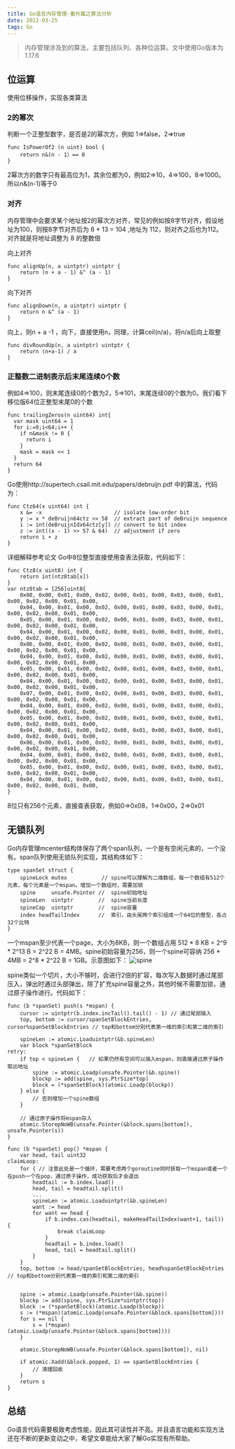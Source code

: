 ```yaml
---
title: Go语言内存管理-番外篇之算法分析
date: 2022-03-25
tags: Go
---
```

> 内存管理涉及到的算法，主要包括队列、各种位运算。文中使用Go版本为1.17.6

## 位运算

使用位移操作，实现各类算法

### 2的幂次
判断一个正整型数字，是否是2的幂次方，例如 1=>false，2=>true
```
func IsPowerOf2 (n uint) bool {
	return n&(n - 1）== 0 
}

```
2幂次方的数字只有最高位为1，其余位都为0，例如2=>10，4=>100，8=>1000。所以n&(n-1)等于0

### 对齐

内存管理中会要求某个地址按2的幂次方对齐，常见的例如按8字节对齐，假设地址为100，则按8字节对齐后为 8 * 13 = 104 ,地址为 112，则对齐之后也为112。
对齐就是将地址调整为 8 的整数倍

向上对齐
```
func alignUp(n, a uintptr) uintptr {
	return (n + a - 1) &^ (a - 1)
}
```

向下对齐
```
func alignDown(n, a uintptr) uintptr {
	return n &^ (a - 1)
}
```

向上，则n + a -1 ，向下，直接使用n，同理，计算ceil(n/a)，将n/a后向上取整

```
func divRoundUp(n, a uintptr) uintptr {
	return (n+a-1) / a
}
```


### 正整数二进制表示后末尾连续0个数

例如4=>100，则末尾连续0的个数为2，5=>101，末尾连续0的个数为0。我们看下移位版64位正整型末尾0的个数
```
func trailingZeros(n uint64) int{
  var mask uint64 = 1
  for i:=0;i<64;i++ {
	if n&mask != 0 {
	  return i
	}
	mask = mask << 1
  }
  return 64
}

```
Go使用http://supertech.csail.mit.edu/papers/debruijn.pdf 中的算法，代码为：
```
func Ctz64(x uint64) int {
	x &= -x                       // isolate low-order bit
	y := x * deBruijn64ctz >> 58  // extract part of deBruijn sequence
	i := int(deBruijnIdx64ctz[y]) // convert to bit index
	z := int((x - 1) >> 57 & 64)  // adjustment if zero
	return i + z
}
```
详细解释参考论文
Go中8位整型直接使用查表法获取，代码如下：
```
func Ctz8(x uint8) int {
	return int(ntz8tab[x])
}
var ntz8tab = [256]uint8{
	0x08, 0x00, 0x01, 0x00, 0x02, 0x00, 0x01, 0x00, 0x03, 0x00, 0x01, 0x00, 0x02, 0x00, 0x01, 0x00,
	0x04, 0x00, 0x01, 0x00, 0x02, 0x00, 0x01, 0x00, 0x03, 0x00, 0x01, 0x00, 0x02, 0x00, 0x01, 0x00,
	0x05, 0x00, 0x01, 0x00, 0x02, 0x00, 0x01, 0x00, 0x03, 0x00, 0x01, 0x00, 0x02, 0x00, 0x01, 0x00,
	0x04, 0x00, 0x01, 0x00, 0x02, 0x00, 0x01, 0x00, 0x03, 0x00, 0x01, 0x00, 0x02, 0x00, 0x01, 0x00,
	0x06, 0x00, 0x01, 0x00, 0x02, 0x00, 0x01, 0x00, 0x03, 0x00, 0x01, 0x00, 0x02, 0x00, 0x01, 0x00,
	0x04, 0x00, 0x01, 0x00, 0x02, 0x00, 0x01, 0x00, 0x03, 0x00, 0x01, 0x00, 0x02, 0x00, 0x01, 0x00,
	0x05, 0x00, 0x01, 0x00, 0x02, 0x00, 0x01, 0x00, 0x03, 0x00, 0x01, 0x00, 0x02, 0x00, 0x01, 0x00,
	0x04, 0x00, 0x01, 0x00, 0x02, 0x00, 0x01, 0x00, 0x03, 0x00, 0x01, 0x00, 0x02, 0x00, 0x01, 0x00,
	0x07, 0x00, 0x01, 0x00, 0x02, 0x00, 0x01, 0x00, 0x03, 0x00, 0x01, 0x00, 0x02, 0x00, 0x01, 0x00,
	0x04, 0x00, 0x01, 0x00, 0x02, 0x00, 0x01, 0x00, 0x03, 0x00, 0x01, 0x00, 0x02, 0x00, 0x01, 0x00,
	0x05, 0x00, 0x01, 0x00, 0x02, 0x00, 0x01, 0x00, 0x03, 0x00, 0x01, 0x00, 0x02, 0x00, 0x01, 0x00,
	0x04, 0x00, 0x01, 0x00, 0x02, 0x00, 0x01, 0x00, 0x03, 0x00, 0x01, 0x00, 0x02, 0x00, 0x01, 0x00,
	0x06, 0x00, 0x01, 0x00, 0x02, 0x00, 0x01, 0x00, 0x03, 0x00, 0x01, 0x00, 0x02, 0x00, 0x01, 0x00,
	0x04, 0x00, 0x01, 0x00, 0x02, 0x00, 0x01, 0x00, 0x03, 0x00, 0x01, 0x00, 0x02, 0x00, 0x01, 0x00,
	0x05, 0x00, 0x01, 0x00, 0x02, 0x00, 0x01, 0x00, 0x03, 0x00, 0x01, 0x00, 0x02, 0x00, 0x01, 0x00,
	0x04, 0x00, 0x01, 0x00, 0x02, 0x00, 0x01, 0x00, 0x03, 0x00, 0x01, 0x00, 0x02, 0x00, 0x01, 0x00,
}
```
8位只有256个元素，直接查表获取，例如0=>0x08，1=>0x00，2=>0x01


## 无锁队列

Go内存管理mcenter结构体保存了两个span队列，一个是有空闲元素的，一个没有。span队列使用无锁队列实现，其结构体如下：
```
type spanSet struct {
	spineLock mutex           // spine可以理解为二维数组，每一个数组有512个元素，每个元素是一个mspan。增加一个数组时，需要加锁
	spine     unsafe.Pointer //  spine初始地址
	spineLen  uintptr        //  spine当前长度
	spineCap  uintptr        //  spine容量
	index headTailIndex      //  索引，由头尾两个索引组成一个64位的整型，各占32个比特
}
```
一个mspan至少代表一个page，大小为8KB，则一个数组占用 512 * 8 KB = 2^9 * 2^13 B = 2^22 B = 4MB。spine初始容量为256，则一个spine可容纳 256 * 4MB = 2^8 * 2^22 B = 1GB。示意图如下：
![spine](/img/go-memory-spanset.png)

spine类似一个切片，大小不够时，会进行2倍的扩容，每次写入数据时通过尾部压入，弹出时通过头部弹出，除了扩充spine容量之外，其他时候不需要加锁，通过原子操作进行。代码如下：

```
func (b *spanSet) push(s *mspan) {
	cursor := uintptr(b.index.incTail().tail() - 1) // 通过尾部插入
	top, bottom := cursor/spanSetBlockEntries, cursor%spanSetBlockEntries // top和bottom分别代表第一维的索引和第二维的索引

	spineLen := atomic.Loaduintptr(&b.spineLen)
	var block *spanSetBlock
retry:
	if top < spineLen {   // 如果仍然有空间可以插入mspan，则直接通过原子操作取出地址
		spine := atomic.Loadp(unsafe.Pointer(&b.spine))
		blockp := add(spine, sys.PtrSize*top)
		block = (*spanSetBlock)(atomic.Loadp(blockp))
	} else {
		// 否则增加一个spine数组
	}

	// 通过原子操作将mspan存入
	atomic.StorepNoWB(unsafe.Pointer(&block.spans[bottom]), unsafe.Pointer(s))
}
```

```
func (b *spanSet) pop() *mspan {
	var head, tail uint32
claimLoop:
	for { // 注意此处是一个循环，需要考虑两个goroutine同时获取一个mspan或者一个在push一个在pop，通过原子操作，成功获取后才会退出
		headtail := b.index.load()
		head, tail = headtail.split()
		...
		spineLen := atomic.Loaduintptr(&b.spineLen)
		want := head
		for want == head {
			if b.index.cas(headtail, makeHeadTailIndex(want+1, tail)) {
				break claimLoop
			}
			headtail = b.index.load()
			head, tail = headtail.split()
		}
	}
	top, bottom := head/spanSetBlockEntries, head%spanSetBlockEntries // top和bottom分别代表第一维的索引和第二维的索引


	spine := atomic.Loadp(unsafe.Pointer(&b.spine))
	blockp := add(spine, sys.PtrSize*uintptr(top))
	block := (*spanSetBlock)(atomic.Loadp(blockp))
	s := (*mspan)(atomic.Loadp(unsafe.Pointer(&block.spans[bottom])))
	for s == nil {
		s = (*mspan)(atomic.Loadp(unsafe.Pointer(&block.spans[bottom])))
	}

	atomic.StorepNoWB(unsafe.Pointer(&block.spans[bottom]), nil)

	if atomic.Xadd(&block.popped, 1) == spanSetBlockEntries {
		// 清理回收
	}
	return s
}
```

## 总结

Go语言代码需要极致考虑性能，因此其可读性并不高。并且语言功能和实现方法还在不断的更新变动之中，希望文章能给大家了解Go实现有所帮助。